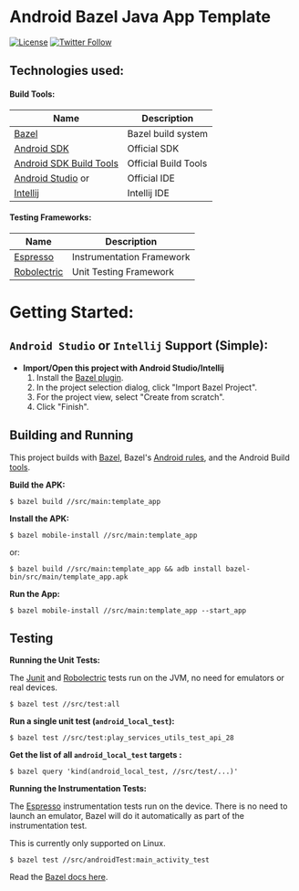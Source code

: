 # Android Bazel Java App Template 

[![License](https://img.shields.io/badge/License-Apache%202.0-blue.svg)](http://www.apache.org/licenses/LICENSE-2.0)
[![Twitter Follow](https://img.shields.io/twitter/follow/jaredsburrows.svg?style=social)](https://twitter.com/jaredsburrows)

## Technologies used:
#### Build Tools:
| Name                                                                                     | Description          |
|------------------------------------------------------------------------------------------|----------------------|
| [Bazel](https://bazel.build)                                                             | Bazel build system   |
| [Android SDK](http://developer.android.com/tools/revisions/platforms.html#5.1)           | Official SDK         |
| [Android SDK Build Tools](http://developer.android.com/tools/revisions/build-tools.html) | Official Build Tools |
| [Android Studio](http://tools.android.com/recent) or                                     | Official IDE         |
| [Intellij](https://www.jetbrains.com/idea/download/)                                     | Intellij IDE         |

#### Testing Frameworks:
| Name                                                                  | Description               |
|-----------------------------------------------------------------------|---------------------------|
| [Espresso](https://google.github.io/android-testing-support-library/) | Instrumentation Framework |
| [Robolectric](https://github.com/robolectric/robolectric)             | Unit Testing Framework    |

# Getting Started:
## `Android Studio` or `Intellij` Support (Simple):
- **Import/Open this project with Android Studio/Intellij**
  1. Install the [Bazel plugin](https://ij.bazel.build/).
  1. In the project selection dialog, click "Import Bazel Project".
  1. For the project view, select "Create from scratch".
  1. Click "Finish".

## Building and Running

This project builds with [Bazel](https://bazel.build), Bazel's [Android
rules](https://docs.bazel.build/versions/master/be/android.html), and the
Android Build [tools](http://tools.android.com/tech-docs/new-build-system).


**Build the APK:**

    $ bazel build //src/main:template_app

**Install the APK:**

    $ bazel mobile-install //src/main:template_app
    
or:

    $ bazel build //src/main:template_app && adb install bazel-bin/src/main/template_app.apk

**Run the App:**

    $ bazel mobile-install //src/main:template_app --start_app

## Testing

**Running the Unit Tests:**

The [Junit](http://junit.org/junit4/) and
[Robolectric](https://github.com/robolectric/robolectric) tests run on the JVM,
no need for emulators or real devices.

    $ bazel test //src/test:all

**Run a single unit test (`android_local_test`):**

    $ bazel test //src/test:play_services_utils_test_api_28

**Get the list of all `android_local_test` targets :**

    $ bazel query 'kind(android_local_test, //src/test/...)'


**Running the Instrumentation Tests:**

The
[Espresso](https://developer.android.com/training/testing/ui-testing/espresso-testing.html)
instrumentation tests run on the device. There is no need to launch an emulator,
Bazel will do it automatically as part of the instrumentation test.

This is currently only supported on Linux.

    $ bazel test //src/androidTest:main_activity_test
    
Read the [Bazel docs here](https://docs.bazel.build/versions/master/android-instrumentation-test.html).
